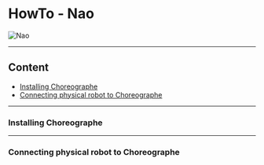 # HowTo - Nao
![Nao](https://badgen.net/badge/Robot/Nao/blue)

---

## Content

- [Installing Choreographe](#installing-choreographe)
- [Connecting physical robot to Choreographe](#connecting-physical-robot-to-choreographe)

---

### Installing Choreographe

---

### Connecting physical robot to Choreographe